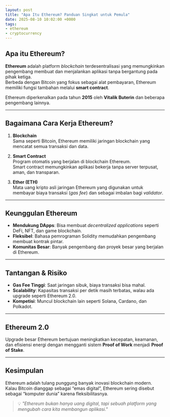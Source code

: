 ```yaml
---
layout: post
title: "Apa Itu Ethereum? Panduan Singkat untuk Pemula"
date: 2025-08-10 10:02:00 +0000
tags:
- ethereum
- cryptocurrency
---
```


## Apa itu Ethereum?

**Ethereum** adalah platform *blockchain* terdesentralisasi yang memungkinkan pengembang membuat dan menjalankan aplikasi tanpa bergantung pada pihak ketiga.  
Berbeda dengan Bitcoin yang fokus sebagai alat pembayaran, Ethereum memiliki fungsi tambahan melalui **smart contract**.

Ethereum diperkenalkan pada tahun **2015** oleh **Vitalik Buterin** dan beberapa pengembang lainnya.

---

## Bagaimana Cara Kerja Ethereum?

1. **Blockchain**  
   Sama seperti Bitcoin, Ethereum memiliki jaringan blockchain yang mencatat semua transaksi dan data.

2. **Smart Contract**  
   Program otomatis yang berjalan di blockchain Ethereum.  
   Smart contract memungkinkan aplikasi bekerja tanpa server terpusat, aman, dan transparan.

3. **Ether (ETH)**  
   Mata uang kripto asli jaringan Ethereum yang digunakan untuk membayar biaya transaksi (*gas fee*) dan sebagai imbalan bagi *validator*.

---

## Keunggulan Ethereum

- **Mendukung DApps**: Bisa membuat *decentralized applications* seperti DeFi, NFT, dan game blockchain.
- **Fleksibel**: Bahasa pemrograman Solidity memudahkan pengembang membuat kontrak pintar.
- **Komunitas Besar**: Banyak pengembang dan proyek besar yang berjalan di Ethereum.

---

## Tantangan & Risiko

- **Gas Fee Tinggi**: Saat jaringan sibuk, biaya transaksi bisa mahal.
- **Scalability**: Kapasitas transaksi per detik masih terbatas, walau ada upgrade seperti Ethereum 2.0.
- **Kompetisi**: Muncul blockchain lain seperti Solana, Cardano, dan Polkadot.

---

## Ethereum 2.0

Upgrade besar Ethereum bertujuan meningkatkan kecepatan, keamanan, dan efisiensi energi dengan mengganti sistem **Proof of Work** menjadi **Proof of Stake**.

---

## Kesimpulan

Ethereum adalah tulang punggung banyak inovasi blockchain modern.  
Kalau Bitcoin dianggap sebagai “emas digital”, Ethereum sering disebut sebagai “komputer dunia” karena fleksibilitasnya.

> 💡 *"Ethereum bukan hanya uang digital, tapi sebuah platform yang mengubah cara kita membangun aplikasi."*